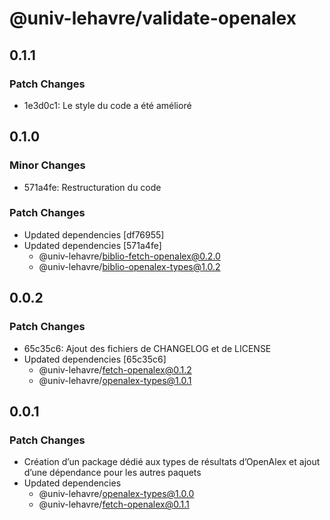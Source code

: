 # @univ-lehavre/validate-openalex

## 0.1.1

### Patch Changes

- 1e3d0c1: Le style du code a été amélioré

## 0.1.0

### Minor Changes

- 571a4fe: Restructuration du code

### Patch Changes

- Updated dependencies [df76955]
- Updated dependencies [571a4fe]
  - @univ-lehavre/biblio-fetch-openalex@0.2.0
  - @univ-lehavre/biblio-openalex-types@1.0.2

## 0.0.2

### Patch Changes

- 65c35c6: Ajout des fichiers de CHANGELOG et de LICENSE
- Updated dependencies [65c35c6]
  - @univ-lehavre/fetch-openalex@0.1.2
  - @univ-lehavre/openalex-types@1.0.1

## 0.0.1

### Patch Changes

- Création d’un package dédié aux types de résultats d’OpenAlex et ajout d’une dépendance pour les autres paquets
- Updated dependencies
  - @univ-lehavre/openalex-types@1.0.0
  - @univ-lehavre/fetch-openalex@0.1.1
